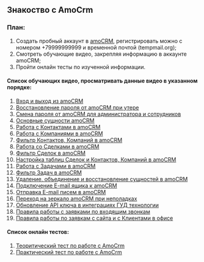 ## Знакоство с AmoCrm

### План:
1. Создать пробный аккаунт в [amoCRM](https://www.amocrm.ru/), регистрировать можно с номером +79999999999 и временной почтой (tempmail.org);
2. Смотреть обучающие видео, закрепляя информацию в аккаунте amoCRM;
3. Пройти онлайн тесты по изученной информации.

#### Список обучающих видео, просматривать данные видео в указанном порядке:
1. [Вход и выход из amoCRM](https://youtu.be/bXZK3QsDfPM)
2. [Восстановление пароля от amoCRM при утере](https://youtu.be/qEhH78W-f2Q)
3. [Смена пароля от amoCRM для администратора и сотрудников](https://youtu.be/YLXqWkiOiN4)
4. [Основные сущности amoCRM](https://youtu.be/rNnq_bk-MlY)
5. [Работа с Контактами в amoCRM](https://youtu.be/U8JrYVbmdCs)
6. [Работа с Компаниями в amoCRM](https://youtu.be/6C9azekklAY)
7. [Фильтр Контактов, Компаний в amoCRM](https://youtu.be/9jrrk-b3vmI)
8. [Работа со Сделками в amoCRM](https://youtu.be/zH9bwchsnbk)
9. [Фильтр Сделок в amoCRM](https://youtu.be/wPp96qtsqBY)
10. [Настройка таблиц Сделок и Контактов, Компаний в amoCRM](https://youtu.be/fPC3WrL4a0I)
11. [Работа с Задачами в amoCRM](https://youtu.be/pRW78pn02Bg)
12. [Фильтр Задач в amoCRM](https://youtu.be/hkgWqG4J1uM)
13. [Удаление, объединение и восстановление cущностей в amoCRM](https://youtu.be/rsU2vOzjMZ8)
14. [Подключение E-mail ящика к amoCRM](https://youtu.be/h669n2UViMk)
15. [Отправка E-mail писем в amoCRM](https://youtu.be/JypYdraABOE)
16. [Переход на зеркало amoCRM при неполадках](https://youtu.be/DR7gsSMOn4U)
17. [Обновление API ключа в интеграциях ГУД технологии](https://youtu.be/TSpV8HPnVic)
18. [Правила работы с заявками по входящим звонкам](https://youtu.be/XGzB_ryb7U0)
19. [Правила работы по заявкам с сайта и с Клиентами в офисе](https://youtu.be/UlrOCyVwZAc)

#### Список онлайн тестов:
1. [Теоритический тест по работе с AmoCrm](https://forms.gle/qv2ZCYGa2jmPCBVa6)
2. [Практический тест по работе с AmoCrm](https://forms.gle/QDKngcXMnCQptetM7)
